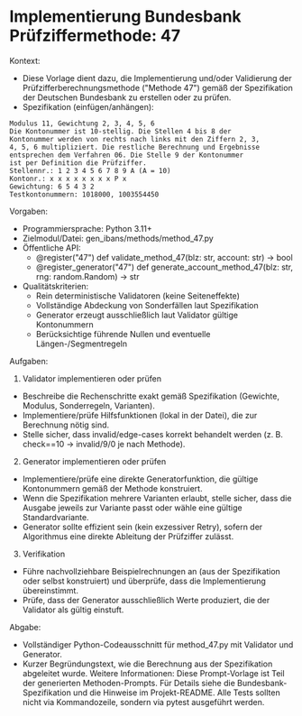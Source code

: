 # Implementierung Bundesbank Prüfziffermethode: 47

Kontext:
- Diese Vorlage dient dazu, die Implementierung und/oder Validierung der Prüfzifferberechnungsmethode ("Methode 47") gemäß der Spezifikation der Deutschen Bundesbank zu erstellen oder zu prüfen.
- Spezifikation (einfügen/anhängen):

```Text
Modulus 11, Gewichtung 2, 3, 4, 5, 6
Die Kontonummer ist 10-stellig. Die Stellen 4 bis 8 der
Kontonummer werden von rechts nach links mit den Ziffern 2, 3,
4, 5, 6 multipliziert. Die restliche Berechnung und Ergebnisse
entsprechen dem Verfahren 06. Die Stelle 9 der Kontonummer
ist per Definition die Prüfziffer.
Stellennr.: 1 2 3 4 5 6 7 8 9 A (A = 10)
Kontonr.: x x x x x x x x P x
Gewichtung: 6 5 4 3 2
Testkontonummern: 1018000, 1003554450
```

Vorgaben:
- Programmiersprache: Python 3.11+
- Zielmodul/Datei: gen_ibans/methods/method_47.py
- Öffentliche API:
  - @register("47") def validate_method_47(blz: str, account: str) -> bool
  - @register_generator("47") def generate_account_method_47(blz: str, rng: random.Random) -> str
- Qualitätskriterien:
  - Rein deterministische Validatoren (keine Seiteneffekte)
  - Vollständige Abdeckung von Sonderfällen laut Spezifikation
  - Generator erzeugt ausschließlich laut Validator gültige Kontonummern
  - Berücksichtige führende Nullen und eventuelle Längen-/Segmentregeln

Aufgaben:
1) Validator implementieren oder prüfen
- Beschreibe die Rechenschritte exakt gemäß Spezifikation (Gewichte, Modulus, Sonderregeln, Varianten).
- Implementiere/prüfe Hilfsfunktionen (lokal in der Datei), die zur Berechnung nötig sind.
- Stelle sicher, dass invalid/edge-cases korrekt behandelt werden (z. B. check==10 -> invalid/9/0 je nach Methode).

2) Generator implementieren oder prüfen
- Implementiere/prüfe eine direkte Generatorfunktion, die gültige Kontonummern gemäß der Methode konstruiert.
- Wenn die Spezifikation mehrere Varianten erlaubt, stelle sicher, dass die Ausgabe jeweils zur Variante passt oder wähle eine gültige Standardvariante.
- Generator sollte effizient sein (kein exzessiver Retry), sofern der Algorithmus eine direkte Ableitung der Prüfziffer zulässt.

3) Verifikation
- Führe nachvollziehbare Beispielrechnungen an (aus der Spezifikation oder selbst konstruiert) und überprüfe, dass die Implementierung übereinstimmt.
- Prüfe, dass der Generator ausschließlich Werte produziert, die der Validator als gültig einstuft.

Abgabe:
- Vollständiger Python-Codeausschnitt für method_47.py mit Validator und Generator.
- Kurzer Begründungstext, wie die Berechnung aus der Spezifikation abgeleitet wurde.
Weitere Informationen: Diese Prompt-Vorlage ist Teil der generierten Methoden-Prompts. Für Details siehe die Bundesbank-Spezifikation und die Hinweise im Projekt-README.
Alle Tests sollten nicht via Kommandozeile, sondern via pytest ausgeführt werden.
